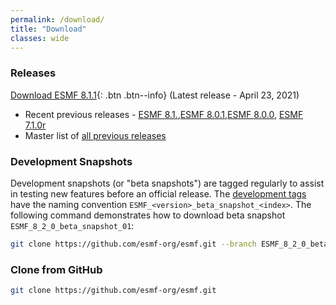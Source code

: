 ```yaml
---
permalink: /download/
title: "Download"
classes: wide
---
```

### Releases
[Download ESMF 8.1.1](https://github.com/esmf-org/esmf/releases/latest){: .btn .btn--info} (Latest release - April 23, 2021)
- Recent previous releases - [ESMF 8.1.](https://github.com/esmf-org/esmf/releases/tag/ESMF_8_1_0),[ESMF 8.0.1](https://github.com/esmf-org/esmf/releases/tag/ESMF_8_0_1),[ESMF 8.0.0](https://github.com/esmf-org/esmf/releases/tag/ESMF_8_0_0), [ESMF 7.1.0r](https://github.com/esmf-org/esmf/releases/tag/ESMF_7_1_0r)
- Master list of [all previous releases](/static/releases.html)

### Development Snapshots
Development snapshots (or "beta snapshots") are tagged regularly to assist in testing new features before an official release.
The [development tags](https://github.com/esmf-org/esmf/tags) have the naming convention `ESMF_<version>_beta_snapshot_<index>`.
The following command demonstrates how to download beta snapshot `ESMF_8_2_0_beta_snapshot_01`:

```bash
git clone https://github.com/esmf-org/esmf.git --branch ESMF_8_2_0_beta_snapshot_01 --depth 1
```

### Clone from GitHub
```bash
git clone https://github.com/esmf-org/esmf.git
```
